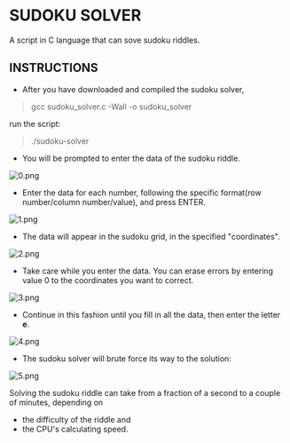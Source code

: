 # SUDOKU SOLVER
A script in C language that can sove sudoku riddles.

## INSTRUCTIONS

* After you have downloaded and compiled the sudoku solver,


> gcc sudoku_solver.c -Wall -o sudoku_solver



 run the script:

>./sudoku-solver

* You will be prompted to enter the data of the sudoku riddle.

![0.png](png/0.png)

* Enter the data for each number, following the specific format(row number/column number/value), and press ENTER.

![1.png](png/1.png)

* The data will appear in the sudoku grid, in the specified "coordinates".

![2.png](png/2.png)

* Take care while you enter the data. You can erase  errors by entering value 0 to the coordinates you want to correct.

![3.png](png/3.png)

* Continue in this fashion until you fill in all the data, then enter the letter **e**.

![4.png](png/4.png)

* The sudoku solver will brute force its way to the solution:

![5.png](png/5.png)

Solving the sudoku riddle can take from  a fraction of  a second to a couple of minutes, depending on

* the difficulty of the riddle and 
* the CPU's calculating speed.
